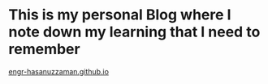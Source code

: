 # This is my personal Blog where I note down my learning that I need to remember
[engr-hasanuzzaman.github.io](http://engr-hasanuzzaman.github.io/)

